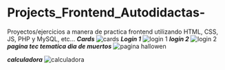 # Projects_Frontend_Autodidactas-
Proyectos/ejercicios a manera de practica frontend utilizando HTML, CSS, JS, PHP y MySQL, etc...
*********Cards*********
![cards](https://github.com/Jhoacin3/Projects_Frontend_Autodidactas-/assets/130729052/664ac5f2-d65e-43cf-b8ca-bcfe6f30767e)
*********Login 1*********
![login 1](https://github.com/Jhoacin3/Projects_Frontend_Autodidactas-/assets/130729052/c66f5ebc-128e-48c5-80b2-24f16861624d)
*********login 2*********
![login 2](https://github.com/Jhoacin3/Projects_Frontend_Autodidactas-/assets/130729052/a4dd4df3-d99b-42b5-8774-bed998d529f6)
*********pagina tec tematica dia de muertos*********
![pagina hallowen](https://github.com/Jhoacin3/Projects_Frontend_Autodidactas-/assets/130729052/5e3e187c-13ba-46ec-aaec-80ecd981b7cd)

*********calculadora*********
![calculadora](https://github.com/Jhoacin3/Projects_Frontend_Autodidactas-/assets/130729052/5a0de4f3-423e-4df6-8f71-9e7304913236)



